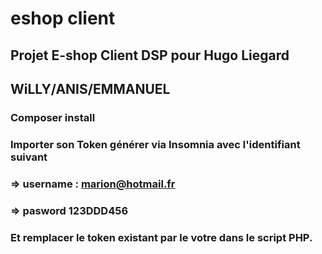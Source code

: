 # eshop client

## Projet E-shop Client DSP pour Hugo Liegard
## WiLLY/ANIS/EMMANUEL

### Composer install

### Importer son Token générer via Insomnia avec l'identifiant suivant
### => username : marion@hotmail.fr
### => pasword 123DDD456

### Et remplacer le token existant par le votre dans le script PHP.
